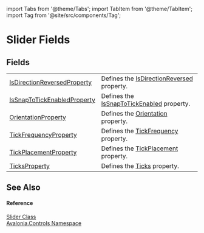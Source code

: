 import Tabs from '@theme/Tabs'; 
import TabItem from '@theme/TabItem'; 
import Tag from '@site/src/components/Tag'; 

# Slider Fields




## Fields
<table>
<tr>
<td><a href="F_Avalonia_Controls_Slider_IsDirectionReversedProperty">IsDirectionReversedProperty</a></td>
<td>Defines the <a href="P_Avalonia_Controls_Slider_IsDirectionReversed">IsDirectionReversed</a> property.</td>
</tr>
<tr>
<td><a href="F_Avalonia_Controls_Slider_IsSnapToTickEnabledProperty">IsSnapToTickEnabledProperty</a></td>
<td>Defines the <a href="P_Avalonia_Controls_Slider_IsSnapToTickEnabled">IsSnapToTickEnabled</a> property.</td>
</tr>
<tr>
<td><a href="F_Avalonia_Controls_Slider_OrientationProperty">OrientationProperty</a></td>
<td>Defines the <a href="P_Avalonia_Controls_Slider_Orientation">Orientation</a> property.</td>
</tr>
<tr>
<td><a href="F_Avalonia_Controls_Slider_TickFrequencyProperty">TickFrequencyProperty</a></td>
<td>Defines the <a href="P_Avalonia_Controls_Slider_TickFrequency">TickFrequency</a> property.</td>
</tr>
<tr>
<td><a href="F_Avalonia_Controls_Slider_TickPlacementProperty">TickPlacementProperty</a></td>
<td>Defines the <a href="P_Avalonia_Controls_Slider_TickPlacement">TickPlacement</a> property.</td>
</tr>
<tr>
<td><a href="F_Avalonia_Controls_Slider_TicksProperty">TicksProperty</a></td>
<td>Defines the <a href="P_Avalonia_Controls_Slider_Ticks">Ticks</a> property.</td>
</tr>
</table>

## See Also


#### Reference
<a href="T_Avalonia_Controls_Slider">Slider Class</a>  
<a href="N_Avalonia_Controls">Avalonia.Controls Namespace</a>  
